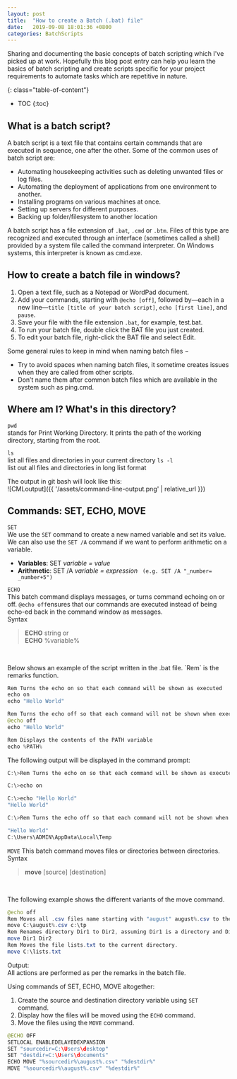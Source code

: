 ```yaml
---
layout: post
title:  "How to create a Batch (.bat) file"
date:   2019-09-08 18:01:36 +0800
categories: BatchScripts
---
```

Sharing and documenting the basic concepts of batch scripting which I've picked up at work. Hopefully this blog post entry can help you learn the basics of batch scripting and create scripts specific for your project requirements to automate tasks which are repetitive in nature.


{: class="table-of-content"}
* TOC
{:toc}

## What is a batch script?
A batch script is a text file that contains certain commands that are executed in sequence, one after the other. Some of the common uses of batch script are: 

+ Automating housekeeping activities such as deleting unwanted files or log files.
+ Automating the deployment of applications from one environment to another.
+ Installing programs on various machines at once.
+ Setting up servers for different purposes.
+ Backing up folder/filesystem to another location

A batch script has a file extension of `.bat`, `.cmd` or `.btm`. Files of this type are recognized and executed through an interface (sometimes called a shell) provided by a system file called the command interpreter. On Windows systems, this interpreter is known as cmd.exe.


## How to create a batch file in windows?

1. Open a text file, such as a Notepad or WordPad document.
2. Add your commands, starting with `@echo [off]`, followed by—each in a new line—`title [title of your batch script]`, `echo [first line]`, and `pause`.
3. Save your file with the file extension `.bat`, for example, test.bat.
4. To run your batch file, double click the BAT file you just created.
5. To edit your batch file, right-click the BAT file and select Edit.

Some general rules to keep in mind when naming batch files −
+ Try to avoid spaces when naming batch files, it sometime creates issues when they are called from other scripts.
+ Don’t name them after common batch files which are available in the system such as ping.cmd.

## Where am I? What's in this directory? 
`pwd` <br> 
stands for Print Working Directory. It prints the path of the working directory, starting from the root.

`ls` <br>
list all files and directories in your current directory 
`ls -l` <br>
list out all files and directories in long list format

The output in git bash will look like this:<br>
![CMLoutput]({{ '/assets/command-line-output.png' | relative_url }}) 


## Commands: SET, ECHO, MOVE

`SET` <br>
We use the `SET` command to create a new named variable and set its value. We can also use the `SET /A` command if we want to perform arithmetic on a variable.

+ **Variables**: SET *variable = value*
+ **Arithmetic**: SET /A *variable = expression* 
``` (e.g. SET /A "_number= _number+5")```
<p> </p>

`ECHO` <br>
This batch command displays messages, or turns command echoing on or off. `@echo off`ensures that our commands are executed instead of being echo-ed back in the command window as messages. 
<br>
Syntax <br>
> **ECHO** string or <br>
> **ECHO** %variable%

<br>
<p> 
Below shows an example of the script written in the .bat file. `Rem` is the remarks function.</p>

```java
Rem Turns the echo on so that each command will be shown as executed 
echo on 
echo "Hello World" 

Rem Turns the echo off so that each command will not be shown when executed 
@echo off 
echo "Hello World" 

Rem Displays the contents of the PATH variable 
echo %PATH%
```

The following output will be displayed in the command prompt:
```java
C:\>Rem Turns the echo on so that each command will be shown as executed

C:\>echo on

C:\>echo "Hello World"
"Hello World"

C:\>Rem Turns the echo off so that each command will not be shown when executed

"Hello World"
C:\Users\ADMIN\AppData\Local\Temp
```

`MOVE`
This batch command moves files or directories between directories.
<br>
Syntax
> **move** [source] [destination]

<br>

The following example shows the different variants of the move command.
```java
@echo off
Rem Moves all .csv files name starting with "august" august%.csv to the directory c:\tp
move C:\august%.csv c:\tp
Rem Renames directory Dir1 to Dir2, assuming Dir1 is a directory and Dir2 does not exist. 
move Dir1 Dir2
Rem Moves the file lists.txt to the current directory.
move C:\lists.txt
```
Output: <br>
All actions are performed as per the remarks in the batch file.
<br>

Using commands of SET, ECHO, MOVE altogether:
1. Create the source and destination directory variable using `SET` command.
2. Display how the files will be moved using the `ECHO` command.
3. Move the files using the `MOVE` command.

```java
@ECHO OFF
SETLOCAL ENABLEDELAYEDEXPANSION
SET "sourcedir=C:\Users\desktop"
SET "destdir=C:\Users\documents"
ECHO MOVE "%sourcedir%\august%.csv" "%destdir%"
MOVE "%sourcedir%\august%.csv" "%destdir%"
```


[songlink]: https://en.wikipedia.org/wiki/Hope_(The_Chainsmokers_song)
[urllib]: https://docs.python.org/3/library/urllib.request.html
[BS]: https://www.crummy.com/software/BeautifulSoup/bs4/doc/

